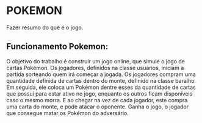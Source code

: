 # POKEMON

Fazer resumo do que é o jogo.

## Funcionamento Pokemon:

O objetivo do trabalho é construir um jogo online, que simule o jogo de cartas Pokémon. Os jogadores, definidos na classe usuários, iniciam a partida sorteando quem irá começar a jogada. Os jogadores compram uma quantidade definida de cartas dentro do monte, definido na classe baralho.  Em seguida, ele coloca um Pokémon dentre esses da quantidade de cartas que possui para estar ativo no jogo, enquanto os outros ficam disponíveis caso o mesmo morra. E ao chegar na vez de cada jogador, este compra uma carta do monte, e pode atacar o oponente. Ganha o jogo, o jogador que consegue matar os Pokémon do adversário. 
